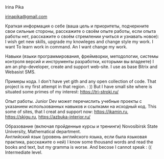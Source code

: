 Irina Pika

irinapika@gmail.com

Краткая информация о себе (ваша цель и приоритеты, подчеркните свои сильные стороны, расскажите о своём опыте работы, если опыта работы нет, расскажите о своём стремлении учиться и узнавать новое):
I wish get new skills, upgrade my knowleges and change style my work. I want To learn work in command. An I want change my work. 

Навыки (языки программирования, фреймворки, методологии, системы контроля версий и инструменты разработки, которыми вы владеете)
I am an php-developer, create and support web-site. I use as base Bitrix and Webasist SMS. 

Примеры кода. I don't have yet gith and any open collection of code. That project is my first attempt in that region. : )) But I have small site where is situated some primes of my interest: https://tri-stroki.ru/

Опыт работы. Junior Dev может перечислить учебные проекты с указанием использованных навыков и ссылками на исходный код.  This some of sites, that I creat and support now: https://ikamin.ru, https://skigu.ru, https://azbuka-interior.ru/ 

Образование (включая пройденные курсы и тренинги)  Novosibirsk State University, Mathematical department.  
Английский язык (уровень английского языка, если была языковая практика, расскажите о ней) I know some thousand words and read the books and text, but my gramma is worse. And becose I cannot speak : ((  Intermediate level. 
